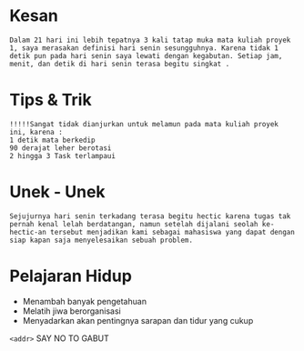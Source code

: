 # Kesan
	Dalam 21 hari ini lebih tepatnya 3 kali tatap muka mata kuliah proyek 1, saya merasakan definisi hari senin sesungguhnya. Karena tidak 1 detik pun pada hari senin saya lewati dengan kegabutan. Setiap jam, menit, dan detik di hari senin terasa begitu singkat .
# Tips & Trik
	!!!!!Sangat tidak dianjurkan untuk melamun pada mata kuliah proyek ini, karena :
	1 detik mata berkedip
	90 derajat leher berotasi
	2 hingga 3 Task terlampaui
# Unek - Unek
	Sejujurnya hari senin terkadang terasa begitu hectic karena tugas tak pernah kenal lelah berdatangan, namun setelah dijalani seolah ke-hectic-an tersebut menjadikan kami sebagai mahasiswa yang dapat dengan siap kapan saja menyelesaikan sebuah problem.
# Pelajaran Hidup
* Menambah banyak pengetahuan
* Melatih jiwa berorganisasi
* Menyadarkan akan pentingnya sarapan dan tidur yang cukup

`<addr>` SAY NO TO GABUT